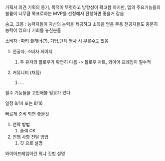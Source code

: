 
기획서 의견 
기획의 동기, 목적이 뚜렷하고 방향성이 확고함
하지만, 앱의 주요기능들의 볼륨이 너무큼 목표로하는 MVP를 선정해서 진행하면 좋을거 같음

숨고, 크몽 : 능력자들이 자신의 능력을 제공하고 소득을 얻음
	무용 전공자들도 충분히 능력이 있으나 기회를 놓친분들 


소비자 : 파티 플래너(?), 기업,단체 행사 시 부를수도 있음


1. 전공자, 소비자 페이지 
	1. 두 유저의 플로우가 확연히 다름 -> 플로우 차트, 와이어 프레임이 필수적

1. 커뮤니티 (채팅)
	1. ...

필수 기능들을 고민해볼 필요가 있다.

일정 
8/14 또는 8/16

빠르게 준비 되면 좋을것
1. 연락 방법
	1. 슬랙 OK
2. 진행 사항 전달 방법
	1. 깃 으로 설명 


와이어프레임이란 뭐냐
깃헙 설명 